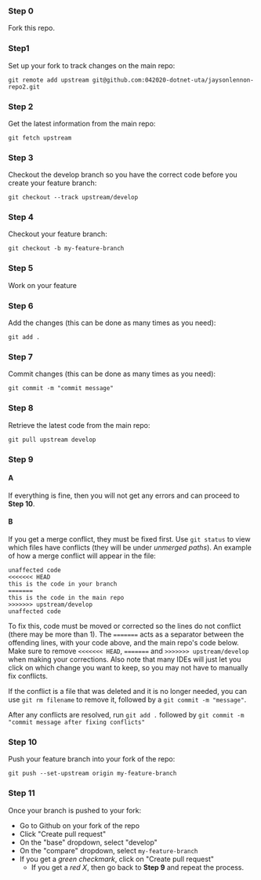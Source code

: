 ### Step 0
Fork this repo.

### Step1
Set up your fork to track changes on the main repo:

`git remote add upstream git@github.com:042020-dotnet-uta/jaysonlennon-repo2.git`

### Step 2
Get the latest information from the main repo:

`git fetch upstream`

### Step 3
Checkout the develop branch so you have the correct code before you create your feature branch:

`git checkout --track upstream/develop`

### Step 4
Checkout your feature branch:

`git checkout -b my-feature-branch`

### Step 5
Work on your feature

### Step 6
Add the changes (this can be done as many times as you need):

`git add .`

### Step 7
Commit changes (this can be done as many times as you need):

`git commit -m "commit message"`

### Step 8
Retrieve the latest code from the main repo:

`git pull upstream develop`


### Step 9
#### A
If everything is fine, then you will not get any errors and can proceed to __Step 10__.

#### B
If you get a merge conflict, they must be fixed first.
Use `git status` to view which files have conflicts (they will be under *unmerged paths*).
An example of how a merge conflict will appear in the file:

```
unaffected code
<<<<<<< HEAD
this is the code in your branch
=======
this is the code in the main repo
>>>>>>> upstream/develop
unaffected code
```

To fix this, code must be moved or corrected so the lines do not conflict (there may be more than 1).
The `=======` acts as a separator between the offending lines, with your code above, and the main repo's code below.
Make sure to remove `<<<<<<< HEAD`, `=======` and `>>>>>>> upstream/develop` when making your corrections.
Also note that many IDEs will just let you click on which change you want to keep, so you may not have to manually fix conflicts.

If the conflict is a file that was deleted and it is no longer needed, you can use `git rm filename` to remove it, followed by a `git commit -m "message"`.

After any conflicts are resolved, run `git add .` followed by `git commit -m "commit message after fixing conflicts"`

### Step 10
Push your feature branch into your fork of the repo:

`git push --set-upstream origin my-feature-branch`

### Step 11
Once your branch is pushed to your fork:
  * Go to Github on your fork of the repo
  * Click "Create pull request"
  * On the "base" dropdown, select "develop"
  * On the "compare" dropdown, select `my-feature-branch`
  * If you get a _green checkmark_, click on "Create pull request"
    * If you get a _red X_, then go back to __Step 9__ and repeat the process.
